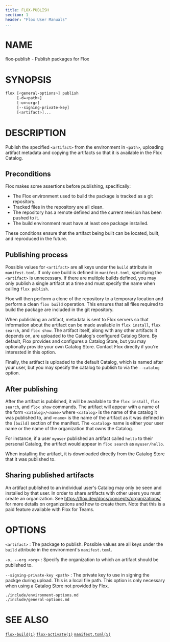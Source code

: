 ```yaml
---
title: FLOX-PUBLISH
section: 1
header: "Flox User Manuals"
...
```



# NAME

flox-publish - Publish packages for Flox


# SYNOPSIS

``` bash
flox [<general-options>] publish
     [-d=<path>]
     [-o=<org>]
     [--signing-private-key]
     [<artifact>]...
```

# DESCRIPTION

Publish the specified `<artifact>` from the environment in `<path>`,
uploading artifact metadata and copying the artifacts so that it is available
in the Flox Catalog.

## Preconditions

Flox makes some assertions before publishing, specifically:

- The Flox environment used to build the package is tracked as a git repository.
- Tracked files in the repository are all clean.
- The repository has a remote defined and the current revision has been pushed to it.
- The build environment must have at least one package installed.

These conditions ensure that the artifact being built can be located, built,
and reproduced in the future.

## Publishing process

Possible values for `<artifact>` are all keys under the `build` attribute
in `manifest.toml`.
If only one build is defined in `manifest.toml`, specifying the `<artifact>` is
unnecessary.
If there are multiple builds defined, you may only publish a single artifact at
a time and must specify the name when calling `flox publish`.

Flox will then perform a clone of the repository to a temporary location
and perform a clean `flox build` operation.
This ensures that all files required to build the package are included in the
git repository.

When publishing an artifact, metadata is sent to Flox servers so that
information about the artifact can be made available in `flox install`,
`flox search`, and `flox show`.
The artifact itself, along with any other artifacts it depends on, are uploaded
to the Catalog's configured Catalog Store.
By default, Flox provides and configures a Catalog Store, but you may
optionally provide your own Catalog Store.
Contact Flox directly if you're interested in this option.

Finally, the artifact is uploaded to the default Catalog, which is named after
your user, but you may specify the catalog to publish to via the `--catalog`
option.

## After publishing

After the artifact is published, it will be available to the `flox install`,
`flox search`, and `flox show` commands.
The artifact will appear with a name of the form `<catalog>/<name>`
where `<catalog>` is the name of the catalog it was published to, and `<name>`
is the name of the artifact as it was defined in the `[build]` section of the
manifest.
The `<catalog>` name is either your user name or the name of the organization
that owns the Catalog.

For instance, if a user `myuser` published an artifact called `hello` to their
personal Catalog, the artifact would appear in `flox search` as `myuser/hello`.

When installing the artifact, it is downloaded directly from the Catalog Store
that it was published to.

## Sharing published artifacts

An artifact published to an individual user's Catalog may only be seen and
installed by that user.
In order to share artifacts with other users you must create an organization.
See https://flox.dev/docs/concepts/organizations/ for more details on
organizations and how to create them.
Note that this is a paid feature available with Flox for Teams.

# OPTIONS

`<artifact>`
:   The package to publish.
    Possible values are all keys under the `build` attribute
    in the environment's `manifest.toml`.

`-o, --org <org>`
:   Specify the organization to which an artifact should be published to.

`--signing-private-key <path>`
:   The private key to use in signing the packge
    during upload.  This is a local file path. This option is only necessary
    when using a Catalog Store not provided by Flox.

```{.include}
./include/environment-options.md
./include/general-options.md
```

# SEE ALSO

[`flox-build(1)`](./flox-build.md)
[`flox-activate(1)`](./flox-activate.md)
[`manifest.toml(5)`](./manifest.toml.md)
